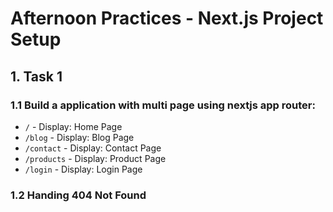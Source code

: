 # Afternoon Practices - Next.js Project Setup

## 1. Task 1

### 1.1 Build a application with multi page using nextjs app router:

- `/` - Display: Home Page
- `/blog` - Display: Blog Page
- `/contact` - Display: Contact Page
- `/products` - Display: Product Page
- `/login` - Display: Login Page

### 1.2 Handing 404 Not Found